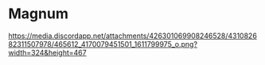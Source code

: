 # Magnum
https://media.discordapp.net/attachments/426301069908246528/431082682311507978/465612_4170079451501_1611799975_o.png?width=324&height=467
